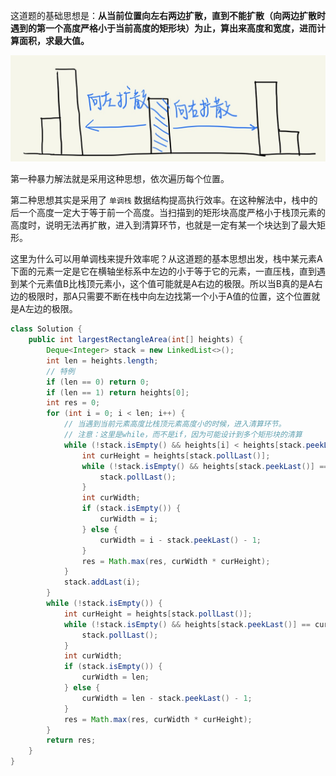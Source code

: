 这道题的基础思想是：**从当前位置向左右两边扩散，直到不能扩散（向两边扩散时遇到的第一个高度严格小于当前高度的矩形块）为止，算出来高度和宽度，进而计算面积，求最大值。**

![](./img/84.jpg)

第一种暴力解法就是采用这种思想，依次遍历每个位置。

第二种思想其实是采用了 `单调栈` 数据结构提高执行效率。在这种解法中，栈中的后一个高度一定大于等于前一个高度。当扫描到的矩形块高度严格小于栈顶元素的高度时，说明无法再扩散，进入到清算环节，也就是一定有某一个块达到了最大矩形。

这里为什么可以用单调栈来提升效率呢？从这道题的基本思想出发，栈中某元素A下面的元素一定是它在横轴坐标系中左边的小于等于它的元素，一直压栈，直到遇到某个元素值B比栈顶元素小，这个值可能就是A右边的极限。所以当B真的是A右边的极限时，那A只需要不断在栈中向左边找第一个小于A值的位置，这个位置就是A左边的极限。

```java
class Solution {
    public int largestRectangleArea(int[] heights) {
        Deque<Integer> stack = new LinkedList<>();
        int len = heights.length;
        // 特例
        if (len == 0) return 0;
        if (len == 1) return heights[0];
        int res = 0;
        for (int i = 0; i < len; i++) {
            // 当遇到当前元素高度比栈顶元素高度小的时候，进入清算环节。
            // 注意：这里是while，而不是if，因为可能设计到多个矩形块的清算
            while (!stack.isEmpty() && heights[i] < heights[stack.peekLast()]) {
                int curHeight = heights[stack.pollLast()];
                while (!stack.isEmpty() && heights[stack.peekLast()] == curHeight) {
                    stack.pollLast();
                }
                int curWidth;
                if (stack.isEmpty()) {
                    curWidth = i;
                } else {
                    curWidth = i - stack.peekLast() - 1;
                }
                res = Math.max(res, curWidth * curHeight);
            }
            stack.addLast(i);
        }
        while (!stack.isEmpty()) {
            int curHeight = heights[stack.pollLast()];
            while (!stack.isEmpty() && heights[stack.peekLast()] == curHeight) {
                stack.pollLast();
            }
            int curWidth;
            if (stack.isEmpty()) {
                curWidth = len;
            } else {
                curWidth = len - stack.peekLast() - 1;
            }
            res = Math.max(res, curWidth * curHeight);
        }
        return res;
    }
}
```





